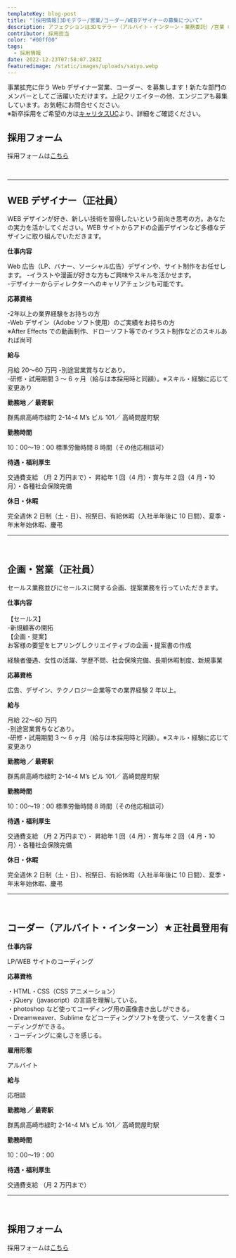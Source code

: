 ```yaml
---
templateKey: blog-post
title: "[採用情報]3Dモデラー/営業/コーダー/WEBデザイナーの募集について"
description: アフェクションは3Dモデラー（アルバイト・インターン・業務委託）/営業（正社員）/コーダー（アルバイト・インターン・業務委託）/WEBデザイナー（正社員）を募集しています。
contributor: 採用担当
color: "#00ff00"
tags:
  - 採用情報
date: 2022-12-23T07:58:07.283Z
featuredimage: /static/images/uploads/saiyo.webp
---
```

事業拡充に伴う Web デザイナー営業、コーダー、を募集します！新たな部門のメンバーとしてご活躍いただけます。上記クリエイターの他、エンジニアも募集しています。お気軽にお問合せください。<br>※新卒採用をご希望の方は[キャリタスUC](https://uc.career-tasu.jp)より、詳細をご確認ください。

## 採用フォーム

採用フォームは[こちら](https://forms.gle/YkmVi1uSD2h9zx7x8)

<br>

- - -

## WEB デザイナー（正社員）

WEB デザインが好き、新しい技術を習得したいという前向き思考の方。あなたの実力を活かしてください。WEB サイトからアドの企画デザインなど多様なデザインに取り組んでいただきます。

**仕事内容**

Web 広告（LP、バナー、ソーシャル広告）デザインや、サイト制作をお任せします。 -イラストや漫画が好きな方もご興味やスキルを活かせます。\
-デザイナーからディレクターへのキャリアチェンジも可能です。

**応募資格**

\-2年以上の業界経験をお持ちの方<br>
-Web デザイン（Adobe ソフト使用）のご実績をお持ちの方<br>
※After Effects での動画制作、ドローソフト等でのイラスト制作などのスキルあれば尚可

**給与**

月給 20〜60 万円 -別途営業賞与などあり。\
-研修・試用期間 3 ～ 6 ヶ月（給与は本採用時と同額）。※スキル・経験に応じて変更あり

**勤務地 ／ 最寄駅**

群馬県高崎市緑町 2-14-4 M’s ビル 101／ 高崎問屋町駅

**勤務時間**

10：00〜19：00 標準労働時間 8 時間（その他応相談可）

**待遇・福利厚生**

交通費支給 （月 2 万円まで）・ 昇給年 1 回（4 月）・賞与年 2 回（4 月・10 月）・各種社会保険完備

**休日・休暇**

完全週休 2 日制（土・日）、祝祭日、有給休暇（入社半年後に 10 日間）、夏季・年末年始休暇、慶弔

- - -

<br>

## 企画・営業（正社員）

セールス業務並びにセールスに関する企画、提案業務を行っていただきます。

**仕事内容**<br><br>
【セールス】<br>-新規顧客の開拓<br>【企画・提案】<br>お客様の要望をヒアリングしクリエイティブの企画・提案書の作成

経験者優遇、女性の活躍、学歴不問、社会保険完備、長期休暇制度、新規事業

**応募資格**

広告、デザイン、テクノロジー企業等での業界経験 2 年以上。

**給与**

月給 22〜60 万円<br> -別途営業賞与などあり。\
-研修・試用期間 3 ～ 6 ヶ月（給与は本採用時と同額）。※スキル・経験に応じて変更あり

**勤務地 ／ 最寄駅**

群馬県高崎市緑町 2-14-4 M’s ビル 101／ 高崎問屋町駅

**勤務時間**

10：00〜19：00 標準労働時間 8 時間（その他応相談可）

**待遇・福利厚生**

交通費支給 （月 2 万円まで）・ 昇給年 1 回（4 月）・賞与年 2 回（4 月・10 月）・各種社会保険完備

**休日・休暇**

完全週休 2 日制（土・日）、祝祭日、有給休暇（入社半年後に 10 日間）、夏季・年末年始休暇、慶弔

- - -

<br>

## コーダー（アルバイト・インターン）★正社員登用有

**仕事内容**

LP/WEB サイトのコーディング

**応募資格**

・HTML・CSS（CSS アニメーション）<br>・jQuery（javascript）の言語を理解している。<br>
・photoshop など使ってコーディング用の画像書き出しができる。<br>
・Dreamweaver、Sublime などコーディングソフトを使って、ソースを書くコーディングができる。<br>
・コーディングに楽しさを感じる。

**雇用形態**

アルバイト

**給与**

応相談

**勤務地 ／ 最寄駅**

群馬県高崎市緑町 2-14-4 M’s ビル 101／ 高崎問屋町駅

**勤務時間**

10：00〜19：00

**待遇・福利厚生**

交通費支給 （月 2 万円まで）

- - -

<br>

## 採用フォーム

採用フォームは[こちら](https://forms.gle/YkmVi1uSD2h9zx7x8)